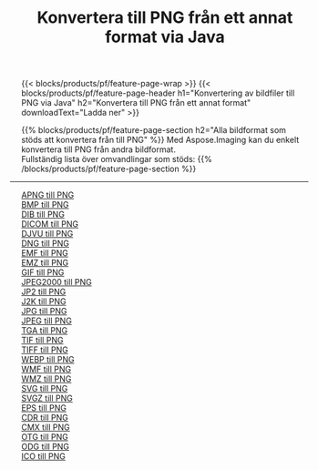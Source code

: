 ﻿---
title: Konvertera till PNG från ett annat format via Java 
weight: 3920
url: /sv/java/conversion/to/png 
lang: sv
langdirlevel: 2
locales: zh-hans,ja,it,ru,de,es,fr,nl,id,lt,pl,pt,vi,tr,ko,zh-hant,ar,hi,th,sv,cs,uk,he
description: Med Aspose.Imaging kan du enkelt konvertera till PNG från andra format
---

{{< blocks/products/pf/feature-page-wrap >}}
{{< blocks/products/pf/feature-page-header h1="Konvertering av bildfiler till PNG via Java" h2="Konvertera till PNG från ett annat format" downloadText="Ladda ner" >}}


{{% blocks/products/pf/feature-page-section  h2="Alla bildformat som stöds att konvertera från till PNG" %}}
Med Aspose.Imaging kan du enkelt konvertera till PNG från andra bildformat.
<br/>
Fullständig lista över omvandlingar som stöds:
{{% /blocks/products/pf/feature-page-section %}}
<div class="container-fluid productfamilypage bg-gray">
    <div class="convertypes bg-gray agp-content section">
        <div class="container">
		<hr style="margin-left:-20px;"/>
		<div class="row other-converters">
		    <div class='col-md-2 other-converter remove-lp remove-rp'><a href="/imaging/sv/java/conversion/apng-to-png" >APNG till PNG</a></div>
<div class='col-md-2 other-converter remove-lp remove-rp'><a href="/imaging/sv/java/conversion/bmp-to-png" >BMP till PNG</a></div>
<div class='col-md-2 other-converter remove-lp remove-rp'><a href="/imaging/sv/java/conversion/dib-to-png" >DIB till PNG</a></div>
<div class='col-md-2 other-converter remove-lp remove-rp'><a href="/imaging/sv/java/conversion/dicom-to-png" >DICOM till PNG</a></div>
<div class='col-md-2 other-converter remove-lp remove-rp'><a href="/imaging/sv/java/conversion/djvu-to-png" >DJVU till PNG</a></div>
<div class='col-md-2 other-converter remove-lp remove-rp'><a href="/imaging/sv/java/conversion/dng-to-png" >DNG till PNG</a></div>
<div class='col-md-2 other-converter remove-lp remove-rp'><a href="/imaging/sv/java/conversion/emf-to-png" >EMF till PNG</a></div>
<div class='col-md-2 other-converter remove-lp remove-rp'><a href="/imaging/sv/java/conversion/emz-to-png" >EMZ till PNG</a></div>
<div class='col-md-2 other-converter remove-lp remove-rp'><a href="/imaging/sv/java/conversion/gif-to-png" >GIF till PNG</a></div>
<div class='col-md-2 other-converter remove-lp remove-rp'><a href="/imaging/sv/java/conversion/jpeg2000-to-png" >JPEG2000 till PNG</a></div>
<div class='col-md-2 other-converter remove-lp remove-rp'><a href="/imaging/sv/java/conversion/jp2-to-png" >JP2 till PNG</a></div>
<div class='col-md-2 other-converter remove-lp remove-rp'><a href="/imaging/sv/java/conversion/j2k-to-png" >J2K till PNG</a></div>
<div class='col-md-2 other-converter remove-lp remove-rp'><a href="/imaging/sv/java/conversion/jpg-to-png" >JPG till PNG</a></div>
<div class='col-md-2 other-converter remove-lp remove-rp'><a href="/imaging/sv/java/conversion/jpeg-to-png" >JPEG till PNG</a></div>
<div class='col-md-2 other-converter remove-lp remove-rp'><a href="/imaging/sv/java/conversion/tga-to-png" >TGA till PNG</a></div>
<div class='col-md-2 other-converter remove-lp remove-rp'><a href="/imaging/sv/java/conversion/tif-to-png" >TIF till PNG</a></div>
<div class='col-md-2 other-converter remove-lp remove-rp'><a href="/imaging/sv/java/conversion/tiff-to-png" >TIFF till PNG</a></div>
<div class='col-md-2 other-converter remove-lp remove-rp'><a href="/imaging/sv/java/conversion/webp-to-png" >WEBP till PNG</a></div>
<div class='col-md-2 other-converter remove-lp remove-rp'><a href="/imaging/sv/java/conversion/wmf-to-png" >WMF till PNG</a></div>
<div class='col-md-2 other-converter remove-lp remove-rp'><a href="/imaging/sv/java/conversion/wmz-to-png" >WMZ till PNG</a></div>
<div class='col-md-2 other-converter remove-lp remove-rp'><a href="/imaging/sv/java/conversion/svg-to-png" >SVG till PNG</a></div>
<div class='col-md-2 other-converter remove-lp remove-rp'><a href="/imaging/sv/java/conversion/svgz-to-png" >SVGZ till PNG</a></div>
<div class='col-md-2 other-converter remove-lp remove-rp'><a href="/imaging/sv/java/conversion/eps-to-png" >EPS till PNG</a></div>
<div class='col-md-2 other-converter remove-lp remove-rp'><a href="/imaging/sv/java/conversion/cdr-to-png" >CDR till PNG</a></div>
<div class='col-md-2 other-converter remove-lp remove-rp'><a href="/imaging/sv/java/conversion/cmx-to-png" >CMX till PNG</a></div>
<div class='col-md-2 other-converter remove-lp remove-rp'><a href="/imaging/sv/java/conversion/otg-to-png" >OTG till PNG</a></div>
<div class='col-md-2 other-converter remove-lp remove-rp'><a href="/imaging/sv/java/conversion/odg-to-png" >ODG till PNG</a></div>
<div class='col-md-2 other-converter remove-lp remove-rp'><a href="/imaging/sv/java/conversion/ico-to-png" >ICO till PNG</a></div>
                </div>
        </div>
    </div>
</div>
<br/>

